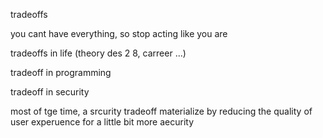 tradeoffs

you cant have everything, so stop acting like you are

tradeoffs in life (theory des 2 8, carreer ...)

tradeoff in programming

tradeoff in security

most of tge time, a srcurity tradeoff materialize by reducing the quality of user experuence for a little bit more aecurity

